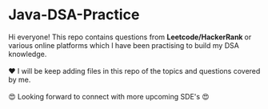 # Java-DSA-Practice
Hi everyone! This repo contains questions from <strong> Leetcode/HackerRank </strong> or various online platforms which I have been practising to build my DSA knowledge.<br /><br />❤️
I will be keep adding files in this repo of the topics and questions covered by me. <br /><br />
😍 Looking forward to connect with more upcoming SDE's 😍

